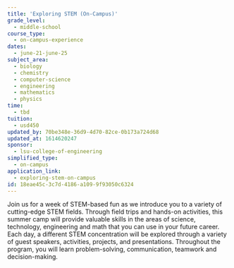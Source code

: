 ```yaml
---
title: 'Exploring STEM (On-Campus)'
grade_level:
  - middle-school
course_type:
  - on-campus-experience
dates:
  - june-21-june-25
subject_area:
  - biology
  - chemistry
  - computer-science
  - engineering
  - mathematics
  - physics
time:
  - tbd
tuition:
  - usd450
updated_by: 70be348e-36d9-4d70-82ce-0b173a724d68
updated_at: 1614620247
sponsor:
  - lsu-college-of-engineering
simplified_type:
  - on-campus
application_link:
  - exploring-stem-on-campus
id: 18eae45c-3c7d-4186-a109-9f93050c6324
---
```

Join us for a week of STEM-based fun as we introduce you to a variety of cutting-edge STEM fields. Through field trips and hands-on activities, this summer camp will provide valuable skills in the areas of science, technology, engineering and math that you can use in your future career. Each day, a different STEM concentration will be explored through a variety of guest speakers, activities, projects, and presentations. Throughout the program, you will learn problem-solving, communication, teamwork and decision-making.